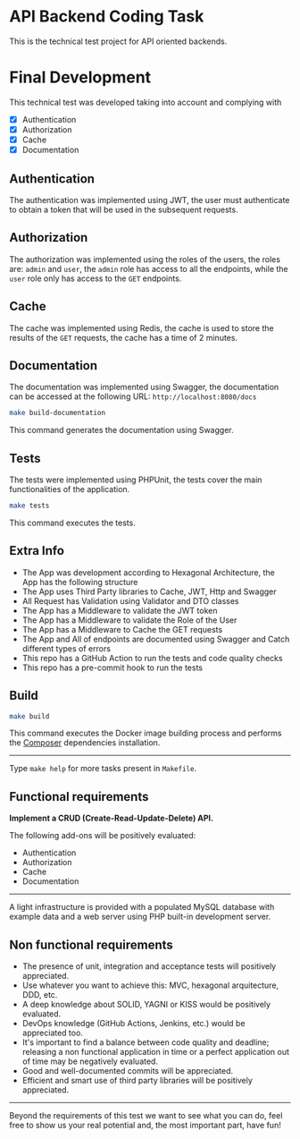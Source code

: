 # API Backend Coding Task

This is the technical test project for API oriented backends.

# Final Development
This technical test was developed taking into account and complying with

- [x] Authentication
- [x] Authorization
- [x] Cache
- [x] Documentation

## Authentication
The authentication was implemented using JWT, the user must authenticate to obtain a token that will be used in the subsequent requests.

## Authorization
The authorization was implemented using the roles of the users, the roles are: `admin` and `user`, the `admin` role has access to all the endpoints, while the `user` role only has access to the `GET` endpoints.

## Cache
The cache was implemented using Redis, the cache is used to store the results of the `GET` requests, the cache has a time of 2 minutes.

## Documentation
The documentation was implemented using Swagger, the documentation can be accessed at the following URL: `http://localhost:8080/docs`
```bash
make build-documentation
```
This command generates the documentation using Swagger.

## Tests
The tests were implemented using PHPUnit, the tests cover the main functionalities of the application.
```bash
make tests
```
This command executes the tests.

## Extra Info
- The App was development according to Hexagonal Architecture, the App has the following structure
- The App uses Third Party libraries to Cache, JWT, Http and Swagger
- All Request has Validation using Validator and DTO classes
- The App has a Middleware to validate the JWT token
- The App has a Middleware to validate the Role of the User
- The App has a Middleware to Cache the GET requests
- The App and All of endpoints are documented using Swagger and Catch different types of errors
- This repo has a GitHub Action to run the tests and code quality checks
- This repo has a pre-commit hook to run the tests


## Build

```bash
make build
```

This command executes the Docker image building process and performs the [Composer](https://getcomposer.org) dependencies installation.

---

Type `make help` for more tasks present in `Makefile`.

## Functional requirements

**Implement a CRUD (Create-Read-Update-Delete) API.**

The following add-ons will be positively evaluated:

- Authentication
- Authorization
- Cache
- Documentation

---

A light infrastructure is provided with a populated MySQL database with example data and a web server using PHP built-in development server.

## Non functional requirements

- The presence of unit, integration and acceptance tests will positively appreciated.
- Use whatever you want to achieve this: MVC, hexagonal arquitecture, DDD, etc.
- A deep knowledge about SOLID, YAGNI or KISS would be positively evaluated.
- DevOps knowledge (GitHub Actions, Jenkins, etc.) would be appreciated too.
- It's important to find a balance between code quality and deadline; releasing a non functional application in time or a perfect application out of time may be negatively evaluated.
- Good and well-documented commits will be appreciated.
- Efficient and smart use of third party libraries will be positively appreciated.

---

Beyond the requirements of this test we want to see what you can do, feel free to show us your real potential and, the
most important part, have fun!




